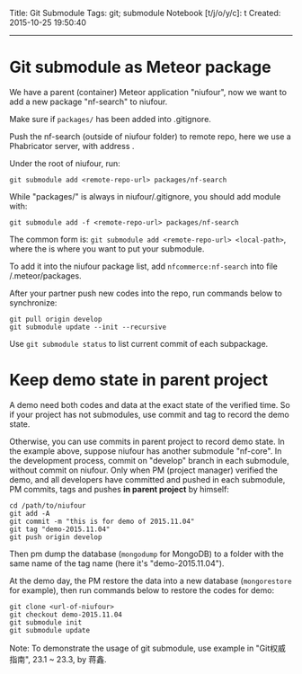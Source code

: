 Title: Git Submodule
Tags: git; submodule
Notebook [t/j/o/y/c]: t
Created: 2015-10-25 19:50:40

------

# Git submodule as Meteor package

We have a parent (container) Meteor application "niufour",
now we want to add a new package "nf-search" to niufour.

Make sure if `packages/` has been added into .gitignore.

Push the nf-search (outside of niufour folder) to remote repo,
here we use a Phabricator server, with address <remote-repo-url>.

Under the root of niufour, run:

    git submodule add <remote-repo-url> packages/nf-search

While "packages/" is always in niufour/.gitignore, you should add module with:

    git submodule add -f <remote-repo-url> packages/nf-search

The common form is: `git submodule add <remote-repo-url> <local-path>`,
where the <local-path> is where you want to put your submodule.

To add it into the niufour package list,
add `nfcommerce:nf-search` into file <niufour-project-root>/.meteor/packages.

After your partner push new codes into the repo,
run commands below to synchronize:

    git pull origin develop
    git submodule update --init --recursive

Use `git submodule status` to list current commit of each subpackage.

# Keep demo state in parent project

A demo need both codes and data at the exact state of the verified time.
So if your project has not submodules, use commit and tag to record the demo state.

Otherwise, you can use commits in parent project to record demo state.
In the example above, suppose niufour has another submodule "nf-core".
In the development process, commit on "develop" branch in each submodule,
without commit on niufour.
Only when PM (project manager) verified the demo,
and all developers have committed and pushed in each submodule,
PM commits, tags and pushes **in parent project** by himself:

    cd /path/to/niufour
    git add -A
    git commit -m "this is for demo of 2015.11.04"
    git tag "demo-2015.11.04"
    git push origin develop

Then pm dump the database (`mongodump` for MongoDB) to a folder
with the same name of the tag name (here it's "demo-2015.11.04").

At the demo day, the PM restore the data into a new database (`mongorestore` for example),
then run commands below to restore the codes for demo:

    git clone <url-of-niufour>
    git checkout demo-2015.11.04
    git submodule init
    git submodule update

Note: To demonstrate the usage of git submodule,
use example in "Git权威指南", 23.1 ~ 23.3, by 蒋鑫.
